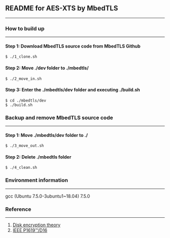 ## README for AES-XTS by MbedTLS
-------------

### How to build up
-------------
#### Step 1: Download MbedTLS source code from MbedTLS Github  
`$ ./1_clone.sh`  
#### Step 2: Move ./dev folder to ./mbedtls/
`$ ./2_move_in.sh`  
#### Step 3: Enter the ./mbedtls/dev folder and executing ./build.sh  
`$ cd ./mbedtls/dev`  
`$ ./build.sh`  

### Backup and remove MbedTLS source code
-------------
#### Step 1: Move ./mbedtls/dev folder to ./  
`$ ./3_move_out.sh`  
#### Step 2: Delete ./mbedtls folder  
`$ ./4_clean.sh`

### Environment information
-------------
gcc (Ubuntu 7.5.0-3ubuntu1~18.04) 7.5.0


### Reference
-------------
1. [Disk encryption theory](https://en.wikipedia.org/wiki/Disk_encryption_theory#XEX-based_tweaked-codebook_mode_with_ciphertext_stealing_(XTS))
2. [IEEE P1619™/D16](http://libeccio.di.unisa.it/Crypto14/Lab/p1619.pdf)